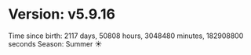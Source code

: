 # Version: v5.9.16
Time since birth: 2117 days, 50808 hours, 3048480 minutes, 182908800 seconds
Season: Summer ☀️
